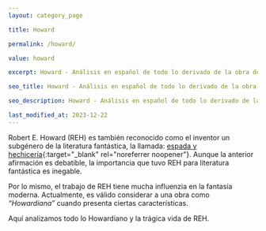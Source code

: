 ```yaml
---
layout: category_page

title: Howard

permalink: /howard/

value: howard

excerpt: Howard - Análisis en español de todo lo derivado de la obra de Robert E Howard. Biografías de Howard, sus personajes como Salomon Kane,  el rey Kull, el Borak, James Alison. Las obras basadas en su estilo, cómics, cine y literatura. Todo lo que sea Howardiano. El baúl de Howard trata de hacer análisis en español de la vida y obra de Robert E. Howard.

seo_title: Howard - Análisis en español de todo lo derivado de la obra de Robert E Howard

seo_description: Howard - Análisis en español de todo lo derivado de la obra de Robert E Howard. Biografías de Howard, sus personajes como Salomon Kane,  el rey Kull, el Borak, James Alison. Las obras basadas en su estilo, cómics, cine y literatura. Todo lo que sea Howardiano. El baúl de Howard trata de hacer análisis en español de la vida y obra de Robert E. Howard.

last_modified_at: 2023-12-22
---
```


Robert E. Howard (REH) es también reconocido como el inventor un subgénero de la literatura fantástica, la llamada: [espada y hechicería](https://en.wikipedia.org/wiki/Sword_and_sorcery){:target="_blank" rel="noreferrer noopener"}. Aunque la anterior afirmación es debatible, la importancia que tuvo REH para literatura fantástica es inegable.

Por lo mismo, el trabajo de REH tiene mucha influenzia en la fantasía moderna. Actualmente, es válido considerar a una obra como _“Howardiana”_ cuando presenta ciertas características.

Aquí analizamos todo lo Howardiano y la trágica vida de REH.
